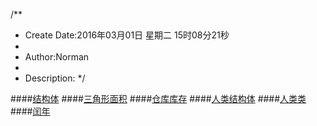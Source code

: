/**
* Create Date:2016年03月01日 星期二 15时08分21秒
* 
* Author:Norman
* 
* Description: 
*/

####[结构体](./struct.cpp)
####[三角形面积](./triangleStruct.cpp)
####[仓库库存](./riceStruct.cpp)
####[人类结构体](./personStruct.cpp)
####[人类类](./personClass.cpp)
####[闰年](./dataClass.cpp)
